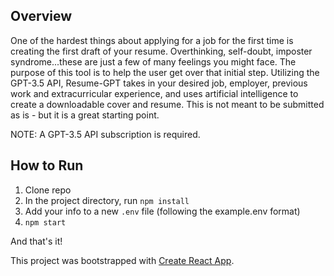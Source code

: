 ## Overview

One of the hardest things about applying for a job for the first time is creating the 
first draft of your resume. Overthinking, self-doubt, imposter syndrome...these are just a few
of many feelings you might face. The purpose of this tool is to help the user get over that
initial step. Utilizing the GPT-3.5 API, Resume-GPT takes in your desired job, employer,
previous work and extracurricular experience, and uses artificial intelligence to create
a downloadable cover and resume. This is not meant to be submitted as is - 
but it is a great starting point.

NOTE: A GPT-3.5 API subscription is required.

## How to Run

1. Clone repo
2. In the project directory, run `npm install`
3. Add your info to a new `.env` file (following the example.env format)
4. `npm start`

And that's it!



This project was bootstrapped with [Create React App](https://github.com/facebook/create-react-app).


